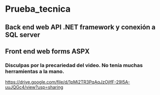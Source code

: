 # Prueba_tecnica

## Back end web API .NET framework y conexión a SQL server
 
## Front end web forms ASPX


### Disculpas por la precariedad del video. No tenía muchas herramientas a la mano. 

https://drive.google.com/file/d/1pMi2TR3PqAqJzOjlfF-29I5A-uuJQGc4/view?usp=sharing

